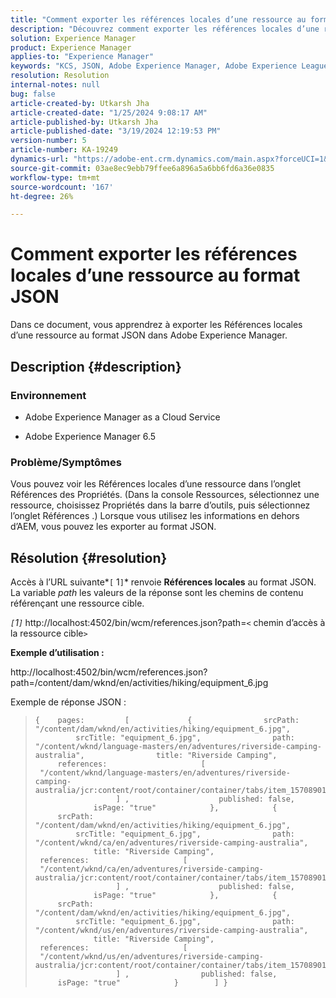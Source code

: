 ```yaml
---
title: "Comment exporter les références locales d’une ressource au format JSON"
description: "Découvrez comment exporter les références locales d’une ressource au format JSON dans Adobe Experience Manager"
solution: Experience Manager
product: Experience Manager
applies-to: "Experience Manager"
keywords: "KCS, JSON, Adobe Experience Manager, Adobe Experience League, Propriétés, AEM"
resolution: Resolution
internal-notes: null
bug: false
article-created-by: Utkarsh Jha
article-created-date: "1/25/2024 9:08:17 AM"
article-published-by: Utkarsh Jha
article-published-date: "3/19/2024 12:19:53 PM"
version-number: 5
article-number: KA-19249
dynamics-url: "https://adobe-ent.crm.dynamics.com/main.aspx?forceUCI=1&pagetype=entityrecord&etn=knowledgearticle&id=4ccfb441-61bb-ee11-a569-6045bd006b3d"
source-git-commit: 03ae8ec9ebb79ffee6a896a5a6bb6fd6a36e0835
workflow-type: tm+mt
source-wordcount: '167'
ht-degree: 26%

---
```


# Comment exporter les références locales d’une ressource au format JSON


Dans ce document, vous apprendrez à exporter les Références locales d’une ressource au format JSON dans Adobe Experience Manager.

## Description {#description}


### <b>Environnement</b>

- Adobe Experience Manager as a Cloud Service


- Adobe Experience Manager 6.5


### <b>Problème/Symptômes</b>

Vous pouvez voir les Références locales d’une ressource dans l’onglet Références des Propriétés. (Dans la console Ressources, sélectionnez une ressource, choisissez Propriétés dans la barre d’outils, puis sélectionnez l’onglet Références .) Lorsque vous utilisez les informations en dehors d’AEM, vous pouvez les exporter au format JSON.


## Résolution {#resolution}


Accès à l’URL suivante*`[` 1`]`* renvoie <b>Références locales</b> au format JSON. La variable *path* les valeurs de la réponse sont les chemins de contenu référençant une ressource cible.

*`[`1`]`<b>* </b>http://localhost:4502/bin/wcm/references.json?path=`<` chemin d’accès à la ressource cible`>`



<b>Exemple d’utilisation :</b>

http://localhost:4502/bin/wcm/references.json?path=/content/dam/wknd/en/activities/hiking/equipment_6.jpg

Exemple de réponse JSON :


> ```
> {    pages:         [             {                srcPath: "/content/dam/wknd/en/activities/hiking/equipment_6.jpg",                srcTitle: "equipment_6.jpg",                path: "/content/wknd/language-masters/en/adventures/riverside-camping-australia",                title: "Riverside Camping",                references:                     [                         "/content/wknd/language-masters/en/adventures/riverside-camping-australia/jcr:content/root/container/container/tabs/item_1570890147607/par0/image/fileReference"                    ] ,                    published: false,                    isPage: "true"            },            {                srcPath: "/content/dam/wknd/en/activities/hiking/equipment_6.jpg",                srcTitle: "equipment_6.jpg",                path: "/content/wknd/ca/en/adventures/riverside-camping-australia",                title: "Riverside Camping",                references:                     [                         "/content/wknd/ca/en/adventures/riverside-camping-australia/jcr:content/root/container/container/tabs/item_1570890147607/par0/image/fileReference"                    ] ,                    published: false,                    isPage: "true"            },            {                srcPath: "/content/dam/wknd/en/activities/hiking/equipment_6.jpg",                srcTitle: "equipment_6.jpg",                path: "/content/wknd/us/en/adventures/riverside-camping-australia",                title: "Riverside Camping",                references:                     [                         "/content/wknd/us/en/adventures/riverside-camping-australia/jcr:content/root/container/container/tabs/item_1570890147607/par0/image/fileReference"                    ] ,                published: false,                isPage: "true"            }        ] }
> ```

